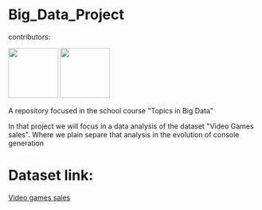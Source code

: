 # Big_Data_Project


 
      
contributors: 

<div class='main'>
  <a href='https://github.com/hermeson883?tab=repositories'><img src="https://avatars.githubusercontent.com/u/72263429?s=400&u=40bcc48d6b0edb21dc726fc26e5be003f3f93ac6&v=4" width='100px'></a>
  <a href='https://github.com/gabrielsoares40940/'><img src="https://avatars.githubusercontent.com/u/64994893?v=4" width='100px'></a>
</div>

A repository focused in the school course "Topics in Big Data"

In that project we will focus in a data analysis of the dataset "Video Games sales". Where we plain separe that analysis in the evolution of console generation

# Dataset link:
<a href= "https://www.kaggle.com/datasets/gregorut/videogamesales">Video games sales<a>
</div>

